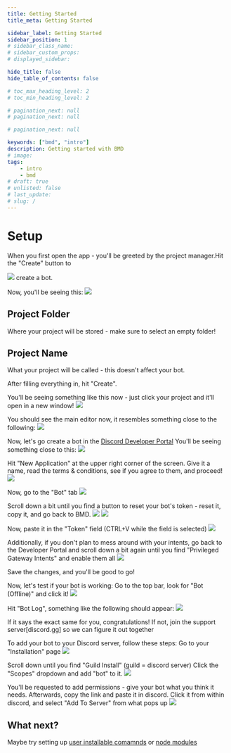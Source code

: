 ```yaml
---
title: Getting Started
title_meta: Getting Started

sidebar_label: Getting Started
sidebar_position: 1
# sidebar_class_name:
# sidebar_custom_props: 
# displayed_sidebar:

hide_title: false
hide_table_of_contents: false

# toc_max_heading_level: 2
# toc_min_heading_level: 2

# pagination_next: null
# pagination_next: null

# pagination_next: null

keywords: ["bmd", "intro"]
description: Getting started with BMD
# image: 
tags:
    - intro
    - bmd
# draft: true
# unlisted: false
# last_update: 
# slug: /
---
```

# Setup
When you first open the app - you'll be greeted by the project manager.Hit the "Create" button to

![](https://steamuserimages-a.akamaihd.net/ugc/2500146249953587592/455509D4A7A7AE6ADD63E7201DB6EAEF45D053FA/)
create a bot.

Now, you'll be seeing this:
![](https://steamuserimages-a.akamaihd.net/ugc/2500146249953594297/596BCDEB569B7DFA462E9A54F16FFF71491BDD35/)
## Project Folder
Where your project will be stored - make sure to select an empty folder!
## Project Name
What your project will be called - this doesn't affect your bot.

After filling everything in, hit "Create".

You'll be seeing something like this now - just click your project and it'll open in a new window!
![](https://steamuserimages-a.akamaihd.net/ugc/2500146249953602312/8FDDCF75DF17C5604907E1608AD8A310FE7D6487/)

You should see the main editor now, it resembles something close to the following:
![](https://steamuserimages-a.akamaihd.net/ugc/2500146249953606205/58B3A44F79CCF0E14DF8E79F5353FD3A25DE610C/)

Now, let's go create a bot in the [Discord Developer Portal](https://discord.com/developers/applications)
You'll be seeing something close to this:
![](https://steamuserimages-a.akamaihd.net/ugc/2500146249953611931/3F5695818D38D6569954124A8318A1B4DAAB0CC7/)

Hit "New Application" at the upper right corner of the screen. Give it a name, read the terms & conditions, see if you agree to them, and proceed!
![](https://steamuserimages-a.akamaihd.net/ugc/2500146249953618740/469A2A7D0CB1AC6368387DF65C962D9C5F5B4B2D/)

Now, go to the "Bot" tab
![](https://steamuserimages-a.akamaihd.net/ugc/2500146249953621497/26D6BCE459FFED5D6F4BE5EC7C361633962E78D5/)

Scroll down a bit until you find a button to reset your bot's token - reset it, copy it, and go back to BMD.
![](https://steamuserimages-a.akamaihd.net/ugc/2500146249953622859/81CEFACF8AC43909CC6605EA6B282C1BAA6E73C2/)
![](https://steamuserimages-a.akamaihd.net/ugc/2500146249953640016/8B9C652567D2A5E7D16E58B3C11FE124A167A81F/)

Now, paste it in the "Token" field (CTRL+V while the field is selected)
![](https://steamuserimages-a.akamaihd.net/ugc/2500146249953637294/CFA7A60EE4D827730B718642F0EE94EA57D53CA5/)

Additionally, if you don't plan to mess around with your intents, go back to the Developer Portal and scroll down a bit again until you find "Privileged Gateway Intents" and enable them all
![](https://steamuserimages-a.akamaihd.net/ugc/2500146249953655715/896BD2E03DFEA5A5E7545EADCD6769F9DE3CD2B5/)

Save the changes, and you'll be good to go!

Now, let's test if your bot is working:
Go to the top bar, look for "Bot (Offline)" and click it!
![](https://steamuserimages-a.akamaihd.net/ugc/2500146249953661432/D4E772EA026F57540904529845EFEBD59FCC1CF2/)

Hit "Bot Log", something like the following should appear:
![](https://steamuserimages-a.akamaihd.net/ugc/2500146249953664585/7706569870FA32177159D4DEC5E9C2313CA03968/)

If it says the exact same for you, congratulations! If not, join the support server[discord.gg] so we can figure it out together

To add your bot to your Discord server, follow these steps:
Go to your "Installation" page
![](https://steamuserimages-a.akamaihd.net/ugc/2500146249953725313/D3D4B7872FA894CD35D7A7DD1861D40CBC5362B3/)

Scroll down until you find "Guild Install" (guild = discord server)
Click the "Scopes" dropdown and add "bot" to it.
![](https://steamuserimages-a.akamaihd.net/ugc/2500146249953731350/2E04BA386E90FB6BC1B02FDCDAA2B1F0611BDE64/)

You'll be requested to add permissions - give your bot what you think it needs.
Afterwards, copy the link and paste it in discord. Click it from within discord, and select "Add To Server" from what pops up
![](https://steamuserimages-a.akamaihd.net/ugc/2500146249953733554/589E9FD64AEB64A08C558D32C847CA527F1E56DA/)
## What next?
Maybe try setting up [user installable comamnds](BMD/GettingStarted/Advanced/UserInstallableCommands) or [node modules](BMD/GettingStarted/Advanced/InstallingModulesPackages)
